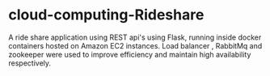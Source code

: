 # cloud-computing-Rideshare
A ride share application using REST api's using Flask, running inside docker containers hosted on Amazon EC2 instances. Load balancer , RabbitMq and zookeeper were used to improve efficiency and maintain high availability respectively.
